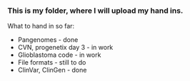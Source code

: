 ### This is my folder, where I will upload my hand ins.

What to hand in so far:
- Pangenomes - done
- CVN, progenetix day 3 - in work
- Glioblastoma code - in work
- File formats - still to do
- ClinVar, ClinGen - done
